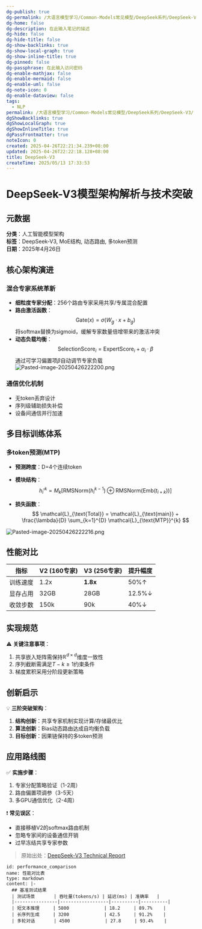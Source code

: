 ```yaml
---
dg-publish: true
dg-permalink: /大语言模型学习/Common-Models常见模型/DeepSeek系列/DeepSeek-V3
dg-home: false
dg-description: 在此输入笔记的描述
dg-hide: false
dg-hide-title: false
dg-show-backlinks: true
dg-show-local-graph: true
dg-show-inline-title: true
dg-pinned: false
dg-passphrase: 在此输入访问密码
dg-enable-mathjax: false
dg-enable-mermaid: false
dg-enable-uml: false
dg-note-icon: 0
dg-enable-dataview: false
tags:
  - NLP
permalink: /大语言模型学习/Common-Models常见模型/DeepSeek系列/DeepSeek-V3/
dgShowBacklinks: true
dgShowLocalGraph: true
dgShowInlineTitle: true
dgPassFrontmatter: true
noteIcon: 0
created: 2025-04-26T22:21:34.239+08:00
updated: 2025-04-26T22:22:18.128+08:00
title: DeepSeek-V3
createTime: 2025/05/13 17:33:53
---
```




# DeepSeek-V3模型架构解析与技术突破

## 元数据
**分类**：人工智能模型架构  
**标签**：DeepSeek-V3, MoE结构, 动态路由, 多token预测  
**日期**：2025年4月26日


## 核心架构演进

### 混合专家系统革新
- **细粒度专家分配**：256个路由专家采用共享/专属混合配置
- **路由激活函数**：
  $$
  \text{Gate}(x) = \sigma(W_g \cdot x + b_g)
  $$
  将softmax替换为sigmoid，缓解专家数量倍增带来的激活冲突
- **动态负载均衡**：
  $$
  \text{SelectionScore}_i = \text{ExpertScore}_i + \alpha_i \cdot \beta
  $$
  通过可学习偏置项$\beta$自动调节专家负载
![Pasted-image-20250426222200.png](../../.vuepress/public/img/user/附件/Pasted-image-20250426222200.png)


### 通信优化机制
- 无token丢弃设计
- 序列级辅助损失补偿
- 设备间通信并行加速


## 多目标训练体系

### 多token预测(MTP)
- **预测跨度**：D=4个连续token
- **模块结构**：
  $$
  h_i'^{k} = M_k \left[ \text{RMSNorm}(h_i^{k-1}) \oplus \text{RMSNorm}(\text{Emb}(t_{i+k})) \right]
  $$
  
- **损失函数**：
  $$
  \mathcal{L}_{\text{Total}} = \mathcal{L}_{\text{main}} + \frac{\lambda}{D} \sum_{k=1}^{D} \mathcal{L}_{\text{MTP}}^{k}
  $$

![Pasted-image-20250426222216.png](../../.vuepress/public/img/user/附件/Pasted-image-20250426222216.png)


## 性能对比
| 指标        | V2 (160专家) | V3 (256专家) | 提升幅度 |
|-------------|-------------|-------------|---------|
| 训练速度    | 1.2x        | **1.8x**    | 50%↑    |
| 显存占用    | 32GB        | 28GB        | 12.5%↓  |
| 收敛步数    | 150k        | 90k         | 40%↓    |


## 实现规范
⚠️ **关键注意事项**：
1. 共享嵌入矩阵需保持$\mathbb{R}^{d×d}$维度一致性
2. 序列截断需满足$T-k \geq 1$约束条件
3. 梯度累积采用分阶段更新策略


## 创新启示
💡 **三阶突破架构**：
1. **结构创新**：共享专家机制实现计算/存储最优比
2. **算法创新**：Bias动态路由达成自均衡负载
3. **目标创新**：因果链保持的多token预测


## 应用路线图
✅ **实施步骤**：
1. 专家分配策略验证（1-2周）
2. 路由偏置项调参（3-5天）
3. 多GPU通信优化（2-4周）

❗ **常见误区**：
- 直接移植V2的softmax路由机制
- 忽略专家间的设备通信开销
- 过早冻结共享专家参数

> 原始出处：[DeepSeek-V3 Technical Report](https://zhuanlan.zhihu.com/p/18056041194)

````artifact
id: performance_comparison
name: 性能对比表
type: markdown
content: |-
  ## 基准测试结果
  | 测试场景       | 吞吐量(tokens/s) | 延迟(ms) | 准确率   |
  |----------------|------------------|----------|----------|
  | 短文本推理     | 5800             | 18.2     | 89.7%    |
  | 长序列生成     | 3200             | 42.5     | 91.2%    |
  | 多轮对话       | 4500             | 27.8     | 93.4%    |
````
